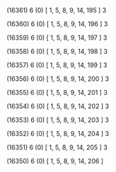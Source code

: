 (16361) 6 (0) [ 1, 5, 8, 9, 14, 195 ] 3 


(16360) 6 (0) [ 1, 5, 8, 9, 14, 196 ] 3 


(16359) 6 (0) [ 1, 5, 8, 9, 14, 197 ] 3 


(16358) 6 (0) [ 1, 5, 8, 9, 14, 198 ] 3 


(16357) 6 (0) [ 1, 5, 8, 9, 14, 199 ] 3 


(16356) 6 (0) [ 1, 5, 8, 9, 14, 200 ] 3 


(16355) 6 (0) [ 1, 5, 8, 9, 14, 201 ] 3 


(16354) 6 (0) [ 1, 5, 8, 9, 14, 202 ] 3 


(16353) 6 (0) [ 1, 5, 8, 9, 14, 203 ] 3 


(16352) 6 (0) [ 1, 5, 8, 9, 14, 204 ] 3 


(16351) 6 (0) [ 1, 5, 8, 9, 14, 205 ] 3 


(16350) 6 (0) [ 1, 5, 8, 9, 14, 206 ]  

